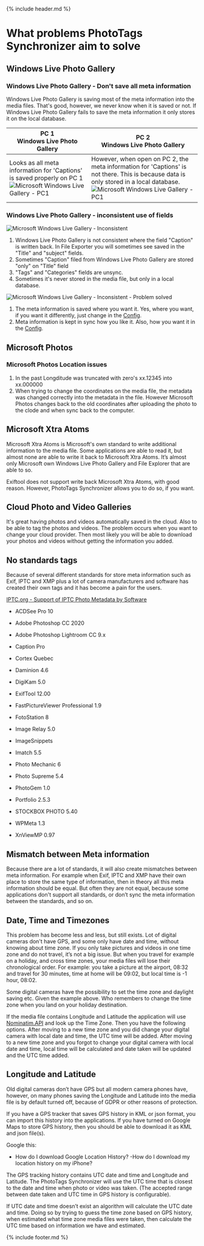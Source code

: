 {% include header.md %}

# What problems PhotoTags Synchronizer aim to solve

## Windows Live Photo Gallery

### Windows Live Photo Gallery - Don't save all meta information
Windows Live Photo Gallery is saving most of the meta information into the media files. That's good, however, we never know when it is saved or not. If Windows Live Photo Gallery fails to save the meta information it only stores it on the local database.

PC 1 <br> Windows Live Photo Gallery  | PC 2 <br> Windows Live Photo Gallery
--|--
Looks as all meta information for 'Captions' is saved properly on PC 1 ![Microsoft Windows Live Gallery - PC1](problem-windows-live-photo-gallery_not-saving-tags2.png) | However, when open on PC 2, the meta information for 'Captions' is not there. This is because data is only stored in a local database. ![Microsoft Windows Live Gallery - PC1](problem-windows-live-photo-gallery_not-saving-tags1.png)

### Windows Live Photo Gallery - inconsistent use of fields
![Microsoft Windows Live Gallery - Inconsistent](problem-windows-explorer-windows-live-photo-gallery_not-consistent.png)
1. Windows Live Photo Gallery is not consistent where the field "Caption" is written back. In File Exporter you will sometimes see saved in the "Title" and "subject" fields.
2. Sometimes "Caption" filed from Windows Live Photo Gallery are stored "only" on "Title" field
3. "Tags" and "Categories" fields are unsync.
4. Sometimes it's never stored in the media file, but only in a local database.

![Microsoft Windows Live Gallery - Inconsistent - Problem solved](problem-windows-explorer-windows-live-photo-gallery_not-consistent_sloved.png)
1. The meta information is saved where you want it. Yes, where you want, if you want it differently, just change in the [Config](../userguide/config/).
2. Meta information is kept in sync how you like it. Also, how you want it in the [Config](../userguide/config/).

## Microsoft Photos

### Microsoft Photos Location issues
1. In the past Longditude was truncated with zero's xx.12345 into xx.000000
2. When trying to change the coordinates on the media file, the metadata was changed correctly into the metadata in the file. However Microsoft Photos changes back to the old coordinates after uploading the photo to the clode and when sync back to the computer. 

## Microsoft Xtra Atoms
Microsoft Xtra Atoms is Microsoft's own standard to write additional information to the media file. Some applications are able to read it, but almost none are able to write it back to Microsoft Xtra Atoms. It’s almost only Microsoft own Windows Live Photo Gallery and File Explorer that are able to so.

Exiftool does not support write back Microsoft Xtra Atoms, with good reason. However, PhotoTags Synchronizer allows you to do so, if you want.

## Cloud Photo and Video Galleries
It's great having photos and videos automatically saved in the cloud. Also to be able to tag the photos and videos. The problem occurs when you want to change your cloud provider. Then most likely you will be able to download your photos and videos without getting the information you added.

## No standards tags
Because of several different standards for store meta information such as Exif, IPTC and XMP plus a lot of camera manufacturers and software has created their own tags and it has become a pain for the users.

[IPTC.org - Support of IPTC Photo Metadata by Software ][7ef25ee4]
- ACDSee Pro 10
- Adobe Photoshop CC 2020
- Adobe Photoshop Lightroom CC 9.x
- Caption Pro
- Cortex Quebec
- Daminion 4.6
- DigiKam 5.0
- ExifTool 12.00
- FastPictureViewer Professional 1.9
- FotoStation 8
- Image Relay 5.0
- ImageSnippets
- Imatch 5.5
- Photo Mechanic 6
- Photo Supreme 5.4
- PhotoGem 1.0
- Portfolio 2.5.3
- STOCKBOX PHOTO 5.40
- WPMeta 1.3
- XnViewMP 0.97

  [7ef25ee4]: https://iptc.org/standards/photo-metadata/software-support/ "IPTC.org - Support of IPTC Photo Metadata by Software"

## Mismatch between Meta information
Because there are a lot of standards, it will also create mismatches between meta information. For example when Exif, IPTC and XMP have their own place to store the same type of information, then in theory all this meta information should be equal. But often they are not equal, because some applications don't support all standards, or don’t sync the meta information between the standards, and so on.


## Date, Time and Timezones
This problem has become less and less, but still exists.
Lot of digital cameras don't have GPS, and some only have date and time, without knowing about time zone. If you only take pictures and videos in one time zone and do not travel, it’s not a big issue. But when you travel for example on a holiday, and cross time zones, your media files will lose their chronological order. For example: you take a picture at the airport, 08:32 and travel for 30 minutes, time at home will be 09:02, but local time is -1 hour, 08:02.

Some digital cameras have the possibility to set the time zone and daylight saving etc. Given the example above. Who remembers to change the time zone when you land on your holiday destination.

If the media file contains Longitude and Latitude the application will use [Nominatim.API](https://nominatim.org/) and look up the Time Zone. Then you have the following options.
After moving to a new time zone and you did change your digital camera with local date and time, the UTC time will be added.
After moving to a new time zone and you forgot to change your digital camera with local date and time, local time will be calculated and date taken will be updated and the UTC time added.

## Longitude and Latitude
Old digital cameras don’t have GPS but all modern camera phones have, however, on many phones saving the Longitude and Latitude into the media file is by default turned off, because of GDPR or other reasons of protection.

If you have a GPS tracker that saves GPS history in KML or json format, you can import this history into the applications. If you have turned on Google Maps to store GPS history, then you should be able to download it as KML and json file(s).

Google this:
- How do I download Google Location History?
-How do I download my location history on my iPhone?

The GPS tracking history contains UTC date and time and Longitude and Latitude. The PhotoTags Synchronizer will use the UTC time that is closest to the date and time when photo or video was taken. (The accepted range between date taken and UTC time in GPS history is configurable).

If UTC date and time doesn’t exist an algorithm will calculate the UTC date and time. Doing so by trying to guess the time zone based on GPS history, when estimated what time zone media files were taken, then calculate the UTC time based on information we have and estimated.

{% include footer.md %}
